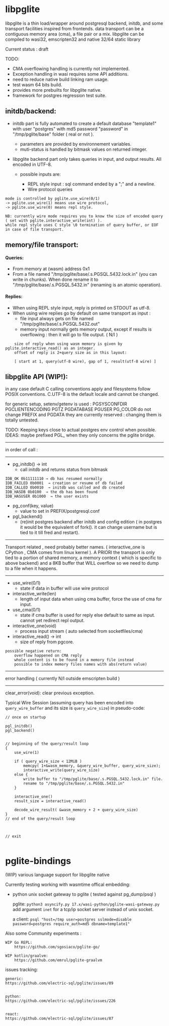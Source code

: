 # libpglite

libpglite is a thin load/wrapper around postgresql backend, initdb, and some transport facilities inspired from frontends.
data transport can be a contiguous memory area (cma), a file pair or a mix.
libpglite can be compiled to wasi32, emscripten32 and native 32/64 static library


Current status : draft

TODO:
- CMA overflowing handling is currently not implemented.
- Exception handling in wasi requires some API additions.
- need to reduce native build linking ram usage.
- test wasm 64 bits build.
- provides more prebuilts for libpglite native.
- framework for postgres regression test suite.





## initdb/backend:


- initdb part is fully automated to create a default database "template1" with user "postgres" with md5 password "password" in "/tmp/pglite/base" folder ( real or not ).
    - parameters are provided by environnement variables.
    - muti-status is handled by bitmask values on returned integer.


- libpglite backend part only takes queries in input, and output results. All encoded in UTF-8.

    - possible inputs are:

        - REPL style input : sql command ended by a ";" and a newline.
        - Wire protocol queries
```
mode is controlled by pglite.use_wire(0/1)
-> pglite.use_wire(1) means use wire protocol,
-> pglite.use_wire(0) means repl style.

NB: currently wire mode requires you to know the size of encoded query ( set with pglite.interactive_write(int) ).
while repl style uses C style \0 termination of query buffer, or EOF in case of file transport.
```






## memory/file transport:

#### Queries:

- From memory at (wasm) address 0x1
- From a file named  "/tmp/pglite/base/.s.PGSQL.5432.lock.in" (you can write in chunks). When done rename it to "/tmp/pglite/base/.s.PGSQL.5432.in" (renaming is an atomic operation).


#### Replies:

- When using REPL style input, reply is printed on STDOUT as utf-8.
- When using wire replies go by default on same transport as input :
    * file input always gets on file named "/tmp/pglite/base/.s.PGSQL.5432.out"
    * memory input normally gets memory output, except if results is overflowing : then it will go to file output. ( N/I )

```
    size of reply when using wasm memory is given by  pglite.interactive_read() as an integer.
    offset of reply is 2+query size as in this layout:

    [ start at 1, query(utf-8 wire), gap of 1, result(utf-8 wire) ]
```




## libpglite API (WIP!):

in any case default C calling conventions apply and filesystems follow POSIX conventions. C.UTF-8 is the default locale and cannot be changed.


for generic setup,  setenv/getenv is used : PGSYSCONFDIR PGCLIENTENCODING PGTZ PGDATABASE PGUSER PG_COLOR
do not change PREFIX and PGDATA they are currently reserved : changing them is totally untested.

TODO: Keeping keys close to actual postgres env control when possible.
IDEAS: maybe prefixed PGL_ when they only concerns the pglite bridge.

___
in order of call :
___

- pg_initdb() → int
    - call initdb and returns status from bitmask
```
IDB_OK 0b11111110 → db has resumed normally
IDB_FAILED 0b0001  → creation or resume of db failed
IDB_CALLED 0b0010  → initdb was called and db created
IDB_HASDB 0b0100  → the db has been found
IDB_HASUSER 0b1000  → the user exists
```
- pg_conf(key, value)
    - value to set in PREFIX/postgresql.conf
- pgl_backend()
    - (re)init postgres backend after initdb and config edition ( in postgres it would be the equivalent of fork(). it can change username but is tied to it till fred and restart).

___
Transport related , need probably better names. ( interactive_one is CPython , CMA comes  from linux kernel ). A PRIORI the transport is only tied to a portion of shared memory, a memory context ( which is specific to above backend)  and a 8KB buffer that WILL overflow so we need to dump to a file when it happens.
___


- use_wire(0/1)
    - state if data in buffer will use wire protocol
- interactive_write(len)
    - length of input data when using cma buffer, force the use of cma for input.
- use_cma(0/1)
    - state if cma buffer is used for reply else default to same as input. cannot yet redirect repl output.
- interactive_one(void)
    - process input stream ( auto selected from socketfiles/cma)
- interactive_read() → int
    - size of reply from pgcore.

```
possible negative return:
    overflow happened on CMA reply
    whole content is to be found in a memory file instead
    possible to index memory files names with abs(return value)
```

___
error handling ( currently N/I outside emscripten build )
___

clear_error(void): clear previous exception.




Typical Wire Session (assuming query has been encoded into `query_wire_buffer` and its size is `query_wire_size`) in pseudo-code:

```
// once on startup

pgl_initdb()
pgl_backend()


// beginning of the query/result loop
{
    use_wire(1)

    if ( query_wire_size < 12MiB )
        memcpy( 1+&wasm_memory, &query_wire_buffer, query_wire_size);
        interactive_write(query_wire_size)
    else {
        write buffer to "/tmp/pglite/base/.s.PGSQL.5432.lock.in" file.
        rename to "/tmp/pglite/base/.s.PGSQL.5432.in"
    }

    interactive_one()
    result_size = interactive_read()

    decode_wire_result( &wasm_memory + 2 + query_wire_size)
}
// end of the query/result loop



// exit


```







# pglite-bindings
(WIP) various language support for libpglite native

Currently testing working with wasmtime offical embedding:

- python unix socket gateway to pglite ( tested against pg_dump/psql )

    pglite: `python3 asyncify.py 17.x/wasi-python/pglite-wasi-gateway.py`
    add argument `inet` for a tcp/ip socket server instead of unix socket.


    a client: `psql "host=/tmp user=postgres sslmode=disable password=postgres require_auth=md5 dbname=template1"`




Also some Community experiments :

    WIP Go REPL:
        https://github.com/sgosiaco/pglite-go/

    WIP kotlin/graalvm:
        https://github.com/emrul/pglite-graalvm



issues tracking:

    generic:
    https://github.com/electric-sql/pglite/issues/89


    python:
    https://github.com/electric-sql/pglite/issues/226


    react:
    https://github.com/electric-sql/pglite/issues/87






